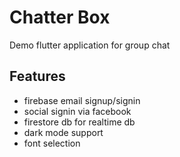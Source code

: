 # Chatter Box

Demo flutter application for group chat

## Features

- firebase email signup/signin
- social signin via facebook
- firestore db for realtime db
- dark mode support
- font selection


